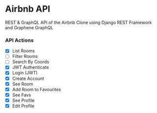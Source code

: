 # Airbnb API

REST & GraphQL API of the Airbnb Clone using Django REST Framework and Graphene GraphQL

### API Actions

- [x] List Rooms
- [ ] Filter Rooms
- [ ] Search By Coords
- [x] JWT Authenticate
- [x] Login (JWT)
- [x] Create Account
- [x] See Room
- [x] Add Room to Favourites
- [x] See Favs
- [x] See Profile
- [x] Edit Profile
